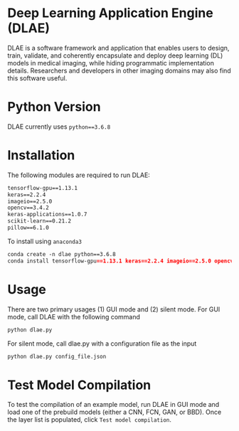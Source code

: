# Deep Learning Application Engine (DLAE)

DLAE is a software framework and application that enables users to design, train, validate, and coherently encapsulate and deploy deep learning (DL) models in medical imaging, while hiding programmatic implementation details. Researchers and developers in other imaging domains may also find this software useful.

# Python Version
DLAE currently uses `python==3.6.8`

# Installation

The following modules are required to run DLAE:
```markdown
tensorflow-gpu==1.13.1
keras==2.2.4
imageio==2.5.0
opencv==3.4.2
keras-applications==1.0.7
scikit-learn==0.21.2
pillow==6.1.0
```

To install using `anaconda3`
```markdown
conda create -n dlae python==3.6.8
conda install tensorflow-gpu==1.13.1 keras==2.2.4 imageio==2.5.0 opencv==3.4.2 keras-applications==1.0.7 scikit-learn==0.21.2 pillow==6.1.0
```

# Usage

There are two primary usages (1) GUI mode and (2) silent mode. For GUI mode, call DLAE with the following command
```markdown
python dlae.py
```
For silent mode, call dlae.py with a configuration file as the input
```markdown
python dlae.py config_file.json
```

# Test Model Compilation

To test the compilation of an example model, run DLAE in GUI mode and load one of the prebuild models (either a CNN, FCN, GAN, or BBD). Once the layer list is populated, click `Test model compilation`.
